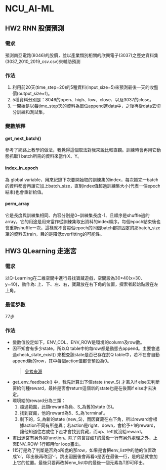 # NCU_AI-ML
## HW2 RNN 股價預測
### 需求
預測南亞電路(8046)的股價，並以產業類別相關的欣興電子(3037)之歷史資料集(3037_2010_2019_csv.csv)來輔助預測

### 作法
1. 利用前20天(time_step=20)的5種資料(input_size=5)來預測最後一天的收盤價(output_size=1)。
2. 5種資料分別是：8046的open、high、low、close、以及3037的close。
3. 一開始是以每time_step天的資料為單位append進data中，之後再從data去切分訓練和測試集。

### 變數解釋
#### get_next_batch()
參考了網路上教學的做法，我覺得這個取法對我來說比較直觀。訓練時會再用它動態抓取1 batch所需的資料來當作X、Y。
#### index_in_epoch
為 global variable，用來紀錄下次要開始取的訓練集的index，每次抓完一batch的資料都會再讓它加上batch_size，直到index值超過訓練集大小(代表一個epoch結束)也會重新給值。
#### perm_array
它是長度與訓練集相同、內容分別是0~訓練集長度-1、且順序是shuffle過的array，它的用途是用來當作從訓練集取出資料的index順序。每個epoch結束後也會重新shuffle一次，這樣就不會每個epoch的同個batch都抓固定的那batch_size筆的資料去train，目的是降低overfitting的可能性。

## HW3 QLearning 走迷宮
### 需求
以Q-Learning在二維空間中進行尋找寶藏遊戲，空間設為30*40(x=30、y=40)，動作為: 上、下、左、右，寶藏放在右下角的位置，探索者起始點設在左上角。
### 最低步數
77步
### 作法
- 變數值設定如下，ENV_COL、ENV_ROW是環境的column及row數。
- 因不知會有多少state，所以Q table中的每row都是動態去append。主要會透過check_state_exist() 來檢查該state是否已存在於Q table中，若不在會自動append新的row，其中每個action值都會預設為0。
  > [參考來源](https://morvanzhou.github.io/tutorials/machine-learning/reinforcement-learning/2-2-tabular-q1/)
- get_env_feedback() 中，我先計算出下個state (new_S) 才丟入if else去判斷要給何種reward，最終是否會return這個新的state也是在後面if else才去決定。
- 環境給的reward分為三類：
  1. 超過範圍，此類reward為負、S_為舊的state (S)。
  2. 找到寶藏，他的reward為5、S_為’terminal’。
  3. 剩下的，S_為新的state (new_S)，而因寶藏在右下角，所以reward會根據action不同有所差異；若action是right、down，會給予+1的reward，讓他知道往右或往下走才會找到寶藏，而up、left就沒給reward。
- 畫出迷宮有另外寫function。除了包含寶藏T的最後一行有另外處理之外，上面ENV_ROW-1行都用for loop畫出。
- 115行是為了判斷是否為o所處的那row，如果是會把env_list中的他的位置改成’o’，印出後再改回’-‘。跳出迴圈後會再看o是否在最後一行，是的話就會加上它的位置。最後只要再改掉env_list中的最後一個元素為T即可印出。

